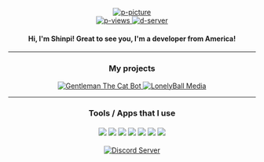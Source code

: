 <div align="center">
  <p>
    <a href="https://discord.com/users/748597084134834186">
      <img title="p-picture" src="https://loneorangeball.is-a.dev/api/circle?image=https://avatars.githubusercontent.com/u/82416698?v=4">
    </a>
    <br>
    <a href="https://github.com/Shinpi-Tekita">
      <img title="p-views" src="https://komarev.com/ghpvc/?username=Shinpi&color=347deb&style=flat-square">
    </a>
    <a href="https://discord.gg/j3YamACwPu">
      <img title="d-server" src="https://img.shields.io/discord/760641617136320522?label=Discord+Community&logo=discord&logoColor=fafafa&color=347deb&style=flat-square">
    </a>
  </p>

  <h4>Hi, I'm Shinpi! Great to see you, I'm a developer from America!</h4>
  
  ----
  
  <h3>My projects</h4>
  <p>
    <a href="https://discord.com/oauth2/authorize?client_id=870413726711435297&permissions=1103203134710&scope=bot%20applications.commands">
      <img title="Gentleman The Cat Bot" src="https://loneorangeball.is-a.dev/api/circle?image=https://avatars.githubusercontent.com/u/82416698?v=4">
    </a>
    <a href="https://shinpitekita.is-a.dev/home">
      <img title="LonelyBall Media" src="https://loneorangeball.is-a.dev/api/circle?image=https://i.imgur.com/lGLKiVd.png">
    </a>
  </p>
  
  ----
  
  <h3>
    Tools / Apps that I use
    <br><br>
    <img src="https://img.shields.io/badge/node.js%20-%2343853D.svg?&style=for-the-badge&logo=node.js&logoColor=white">
    <img src="https://img.shields.io/badge/javascript%20-%23323330.svg?&style=for-the-badge&logo=javascript&logoColor=%23F7DF1E">
    <img src="https://img.shields.io/badge/Express.js-000000?style=for-the-badge&logo=express&logoColor=white">
    <img src="https://img.shields.io/badge/html5%20-%23E34F26.svg?&style=for-the-badge&logo=html5&logoColor=white">
    <img src="https://img.shields.io/badge/css3%20-%231572B6.svg?&style=for-the-badge&logo=css3&logoColor=white">
    <img src="https://img.shields.io/badge/github%20-%23121011.svg?&style=for-the-badge&logo=github&logoColor=white">
    <img src="https://img.shields.io/badge/MongoDB-%234ea94b.svg?&style=for-the-badge&logo=mongodb&logoColor=white">
  </h3>

  <p>
  <a href="https://discord.gg/j3YamACwPu" target="_blank"> 
    <img src="https://discord.com/api/guilds/760641617136320522/widget.png?style=banner2" alt="Discord Server">
  </a>
</p>
